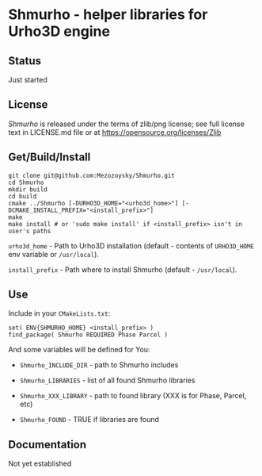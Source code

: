 # Shmurho - helper libraries for Urho3D engine

## Status ##
Just started

## License ##
*Shmurho* is released under the terms of zlib/png license;
see full license text in LICENSE.md file or at https://opensource.org/licenses/Zlib

## Get/Build/Install ##
	git clone git@github.com:Mezozoysky/Shmurho.git
	cd Shmurho
	mkdir build
	cd build
	cmake ../Shmurho [-DURHO3D_HOME="<urho3d_home>"] [-DCMAKE_INSTALL_PREFIX="<install_prefix>"]
	make
	make install # or 'sudo make install' if <install_prefix> isn't in user's paths

`urho3d_home` - Path to Urho3D installation (default - contents of `URHO3D_HOME` env variable or `/usr/local`).

`install_prefix` - Path where to install Shmurho (default - `/usr/local`).

## Use ##
Include in your `CMakeLists.txt`:

	set( ENV{SHMURHO_HOME} <install_prefix> )
	find_package( Shmurho REQUIRED Phase Parcel )

And some variables will be defined for You:

* `Shmurho_INCLUDE_DIR` - path to Shmurho includes

* `Shmurho_LIBRARIES` - list of all found Shmurho libraries

* `Shmurho_XXX_LIBRARY` - path to found library (XXX is for Phase, Parcel, etc)

* `Shmurho_FOUND` - TRUE if libraries are found

## Documentation ##
Not yet established


